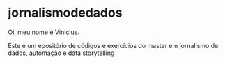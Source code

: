 # jornalismodedados
Oi, meu nome é Vinicius.

Este é um epositório de códigos e exercícios do master em jornalismo de dados, automação e data storytelling
